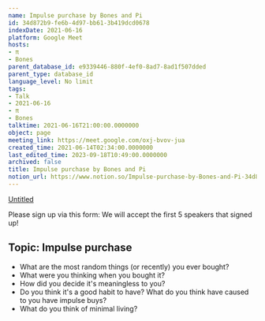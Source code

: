 ```yaml
---
name: Impulse purchase by Bones and Pi
id: 34d872b9-fe6b-4d97-bb61-3b419dcd0678
indexDate: 2021-06-16
platform: Google Meet
hosts:
- π
- Bones
parent_database_id: e9339446-880f-4ef0-8ad7-8ad1f507dded
parent_type: database_id
language_level: No limit
tags:
- Talk
- 2021-06-16
- π
- Bones
talktime: 2021-06-16T21:00:00.0000000
object: page
meeting_link: https://meet.google.com/oxj-bvov-jua
created_time: 2021-06-14T02:34:00.0000000
last_edited_time: 2023-09-18T10:49:00.0000000
archived: false
title: Impulse purchase by Bones and Pi
notion_url: https://www.notion.so/Impulse-purchase-by-Bones-and-Pi-34d872b9fe6b4d97bb613b419dcd0678
---
```


[Untitled](https://www.notion.so/cd877e06ad7149f69157f2c71bad5cca)   

Please sign up via this form:
We will accept the first  5 speakers  that signed up! 


## Topic: Impulse purchase

   - What are the most random things (or recently) you ever bought?
   - What were you thinking when you bought it?
   - How did you decide it's meaningless to you?
   - Do you think it's a good habit to have? What do you think have caused to you have impulse buys?
   - What do you think of minimal living?





